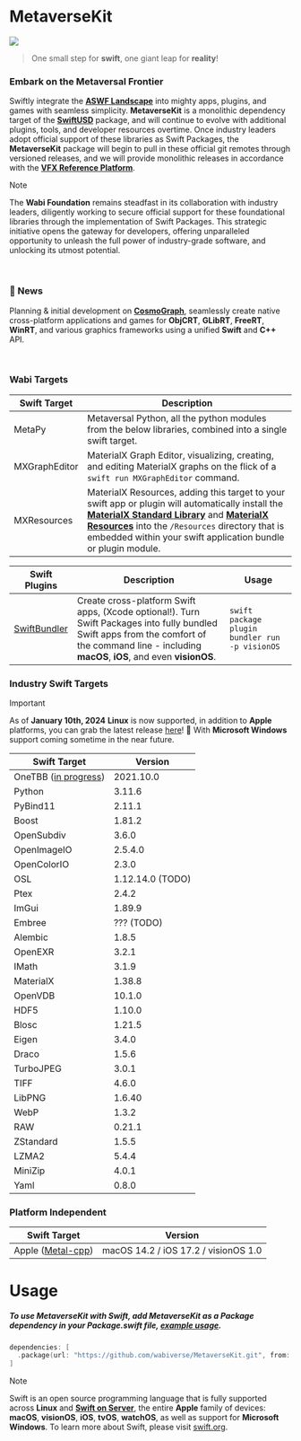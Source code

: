# MetaverseKit

<image src="https://media.giphy.com/media/v1.Y2lkPTc5MGI3NjExb2pxN2Q4Y29kdmtuaGp5b3JwMDRhdmtmcHJ0c3VzZXhrc25hdnV1ZiZlcD12MV9pbnRlcm5hbF9naWZfYnlfaWQmY3Q9Zw/f9m9SX5FUGIUImpaSa/giphy.gif">

> One small step for **swift**, one giant leap for **reality**!

### Embark on the Metaversal Frontier 

Swiftly integrate the [**ASWF Landscape**](https://landscape.aswf.io) into mighty apps, plugins, and games with seamless simplicity. 
**MetaverseKit** is a monolithic dependency target of the [**SwiftUSD**](https://github.com/wabiverse/SwiftUSD) package, and will
continue to evolve with additional plugins, tools, and developer resources overtime. Once industry leaders adopt official support
of these libraries as Swift Packages, the **MetaverseKit** package will begin to pull in these official git remotes through versioned
releases, and we will provide monolithic releases in accordance with the [**VFX Reference Platform**](https://vfxplatform.com).

> [!NOTE]  
> The **Wabi Foundation** remains steadfast in its collaboration with industry leaders, diligently working to secure official support
  for these foundational libraries through the implementation of Swift Packages. This strategic initiative opens the gateway for developers,
  offering unparalleled opportunity to unleash the full power of industry-grade software, and unlocking its utmost potential.

<br/>

### 📰 News

Planning & initial development on [**CosmoGraph**](https://wabi.foundation/cosmograph/documentation/cosmograph/), seamlessly create native
cross-platform applications and games for **ObjCRT**, **GLibRT**, **FreeRT**, **WinRT**, and various graphics frameworks using a unified **Swift** and
**C++** API.

<br/>

### Wabi Targets
| Swift Target  | Description                                                                                                                                                                                                                                                                                                                                                                                                                       |
| ------------- | --------------------------------------------------------------------------------------------------------------------------------------------------------------------------------------------------------------------------------------------------------------------------------------------------------------------------------------------------------------------------------------------------------------------------------- |
| MetaPy        | Metaversal Python, all the python modules from the below libraries, combined into a single swift target.                                                                                                                                                                                                                                                                                                                          |
| MXGraphEditor | MaterialX Graph Editor, visualizing, creating, and editing MaterialX graphs on the flick of a `swift run MXGraphEditor` command.                                                                                                                                                                                                                                                                                                  |
| MXResources   | MaterialX Resources, adding this target to your swift app or plugin will automatically install the [**MaterialX Standard Library**](https://github.com/AcademySoftwareFoundation/MaterialX/tree/main/libraries) and [**MaterialX Resources**](https://github.com/AcademySoftwareFoundation/MaterialX/tree/main/resources) into the `/Resources` directory that is embedded within your swift application bundle or plugin module. |



| Swift Plugins                                                | Description                                                                                                                                                                                         | Usage                                          |
| ------------------------------------------------------------ | --------------------------------------------------------------------------------------------------------------------------------------------------------------------------------------------------- | ---------------------------------------------- |
| [SwiftBundler](https://github.com/stackotter/swift-bundler)  | Create cross-platform Swift apps, (Xcode optional!). Turn Swift Packages into fully bundled Swift apps from the comfort of the command line - including **macOS**, **iOS**, and even **visionOS**. | `swift package plugin bundler run -p visionOS` |


### Industry Swift Targets
> [!IMPORTANT]
> As of **January 10th, 2024** **Linux** is now supported, in addition to **Apple** platforms,
> you can grab the latest release [here](https://github.com/wabiverse/MetaverseKit/releases/tag/v1.4.2)! 🎉
> With **Microsoft Windows** support coming sometime in the near future.

| Swift Target                                                               | Version           |
| -------------------------------------------------------------------------- | ----------------- |
| OneTBB ([in progress](https://github.com/oneapi-src/oneTBB/issues/1244))   | 2021.10.0         |
| Python                                                                     | 3.11.6            |
| PyBind11                                                                   | 2.11.1            |
| Boost                                                                      | 1.81.2            |
| OpenSubdiv                                                                 | 3.6.0             |
| OpenImageIO                                                                | 2.5.4.0           |
| OpenColorIO                                                                | 2.3.0             |
| OSL                                                                        | 1.12.14.0 (TODO)  |
| Ptex                                                                       | 2.4.2             |
| ImGui                                                                      | 1.89.9            |
| Embree                                                                     | ??? (TODO)        |
| Alembic                                                                    | 1.8.5             |
| OpenEXR                                                                    | 3.2.1             |
| IMath                                                                      | 3.1.9             |
| MaterialX                                                                  | 1.38.8            |
| OpenVDB                                                                    | 10.1.0            |
| HDF5                                                                       | 1.10.0            |
| Blosc                                                                      | 1.21.5            |
| Eigen                                                                      | 3.4.0             |
| Draco                                                                      | 1.5.6             |
| TurboJPEG                                                                  | 3.0.1             |
| TIFF                                                                       | 4.6.0             |
| LibPNG                                                                     | 1.6.40            |
| WebP                                                                       | 1.3.2             |
| RAW                                                                        | 0.21.1            |
| ZStandard                                                                  | 1.5.5             |
| LZMA2                                                                      | 5.4.4             |
| MiniZip                                                                    | 4.0.1             |
| Yaml                                                                       | 0.8.0             |

### Platform Independent
| Swift Target                                                                                                                                           | Version                              |
| ------------------------------------------------------------------------------------------------------------------------------------------------------ | ------------------------------------ |
| Apple ([Metal-cpp]([https://github.com/oneapi-src/oneTBB/issues/1244](https://developer.apple.com/metal/cpp/files/metal-cpp_macOS14.2_iOS17.2.zip)))   | macOS 14.2 / iOS 17.2 / visionOS 1.0 |


# Usage
##### To use MetaverseKit with Swift, add **MetaverseKit** as a **Package** dependency in your Package.swift file, [example usage](https://github.com/wabiverse/SwiftUSD/blob/main/Package.swift#L85).
```swift
dependencies: [
  .package(url: "https://github.com/wabiverse/MetaverseKit.git", from: "1.4.2"),
]
```

> [!NOTE]
> Swift is an open source programming language that is fully
> supported across **Linux** and [**Swift on Server**](https://www.swift.org/server/),
> the entire **Apple** family of devices: **macOS**, **visionOS**, **iOS**, **tvOS**, **watchOS**,
> as well as support for **Microsoft Windows**. To learn more about Swift, please visit [swift.org](https://www.swift.org).
<br>
